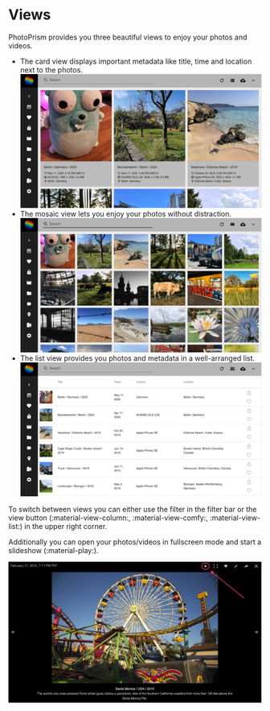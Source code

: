 # Views #
PhotoPrism provides you three beautiful views to enjoy your photos and videos.

* The card view displays important metadata like title, time and location next to the photos.
    ![Screenshot](img/card.png)
* The mosaic view lets you enjoy your photos without distraction.
    ![Screenshot](img/mosaic.png)
* The list view provides you photos and metadata in a  well-arranged list.
    ![Screenshot](img/list.png)

To switch between views you can either use the filter in the filter bar or the view button (:material-view-column:, :material-view-comfy:, :material-view-list:) in the upper right corner.


Additionally you can open your photos/videos in fullscreen mode and start a slideshow (:material-play:).

![Screenshot](img/slideshow.png)
